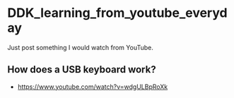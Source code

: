 # DDK_learning_from_youtube_everyday
Just post something I would watch from YouTube.

## How does a USB keyboard work?
* https://www.youtube.com/watch?v=wdgULBpRoXk
